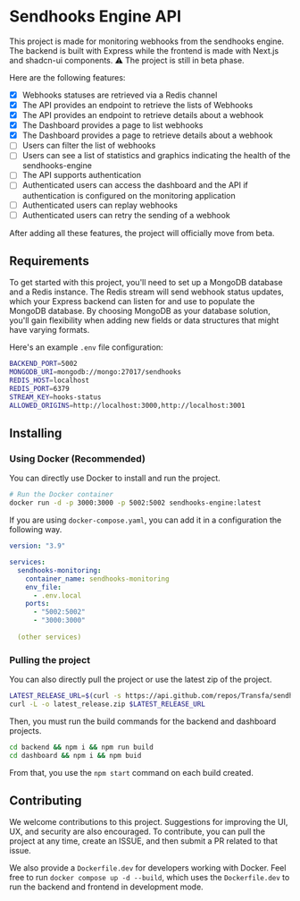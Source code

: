 # Sendhooks Engine API
This project is made for monitoring webhooks from the sendhooks engine. The backend is built with Express while the frontend is made with Next.js and shadcn-ui components. ⚠️ The project is still in beta phase.

Here are the following features:

* [X] Webhooks statuses are retrieved via a Redis channel
* [X] The API provides an endpoint to retrieve the lists of Webhooks
* [X] The API provides an endpoint to retrieve details about a webhook
* [X] The Dashboard provides a page to list webhooks
* [X] The Dashboard provides a page to retrieve details about a webhook
* [ ] Users can filter the list of webhooks
* [ ] Users can see a list of statistics and graphics indicating the health of the sendhooks-engine
* [ ] The API supports authentication
* [ ] Authenticated users can access the dashboard and the API if authentication is configured on the monitoring application
* [ ] Authenticated users can replay webhooks
* [ ] Authenticated users can retry the sending of a webhook

After adding all these features, the project will officially move from beta. 

## Requirements

To get started with this project, you'll need to set up a MongoDB database and a Redis instance. The Redis stream will send webhook status updates, which your Express backend can listen for and use to populate the MongoDB database. By choosing MongoDB as your database solution, you'll gain flexibility when adding new fields or data structures that might have varying formats.

Here's an example `.env` file configuration:

```bash
BACKEND_PORT=5002
MONGODB_URI=mongodb://mongo:27017/sendhooks
REDIS_HOST=localhost
REDIS_PORT=6379
STREAM_KEY=hooks-status
ALLOWED_ORIGINS=http://localhost:3000,http://localhost:3001
```

## Installing 

### Using Docker (Recommended)

You can directly use Docker to install and run the project.

```bash
# Run the Docker container
docker run -d -p 3000:3000 -p 5002:5002 sendhooks-engine:latest
```

If you are using `docker-compose.yaml`, you can add it in a configuration the following way. 

```yaml
version: "3.9"

services:
  sendhooks-monitoring:
    container_name: sendhooks-monitoring
    env_file:
      - .env.local
    ports:
      - "5002:5002"
      - "3000:3000"
 
  (other services)

```

### Pulling the project

You can also directly pull the project or use the latest zip of the project. 

```bash
LATEST_RELEASE_URL=$(curl -s https://api.github.com/repos/Transfa/sendhooks-monitoring/releases/latest | grep "zipball_url" | cut -d '"' -f 4)
curl -L -o latest_release.zip $LATEST_RELEASE_URL
```

Then, you must run the build commands for the backend and dashboard projects. 

```bash
cd backend && npm i && npm run build
cd dashboard && npm i && npm buid
```

From that, you use the `npm start` command on each build created.

## Contributing

We welcome contributions to this project. Suggestions for improving the UI, UX, and security are also encouraged. To contribute, you can pull the project at any time, create an ISSUE, and then submit a PR related to that issue.

We also provide a `Dockerfile.dev` for developers working with Docker. Feel free to run `docker compose up -d --build`, which uses the `Dockerfile.dev` to run the backend and frontend in development mode.
